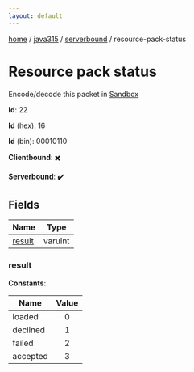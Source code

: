 ```yaml
---
layout: default
---
```


[home](/)  /  [java315](/protocol/java315)  /  [serverbound](/protocol/java315/serverbound)  /  resource-pack-status

# Resource pack status

Encode/decode this packet in [Sandbox](../../../sandbox/java315#serverbound.resource_pack_status)

**Id**: 22

**Id** (hex): 16

**Id** (bin): 00010110

**Clientbound**: ✖️

**Serverbound**: ✔️

## Fields

Name | Type
---|---
[result](#result) | varuint

### result

**Constants**:

Name | Value
---|:---:
loaded | 0
declined | 1
failed | 2
accepted | 3
